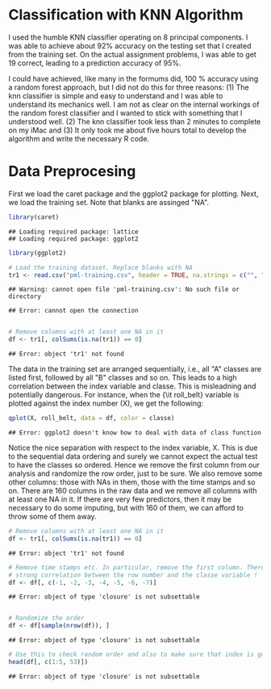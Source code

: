 Classification with KNN Algorithm
========================================================
I used the humble KNN classifier operating on 8 principal components. I was able to achieve about 92% accuracy on the testing set that I created from the training set. On the actual assignment problems, I was able to get 19 correct, leading to a prediction accuracy of 95%. 

I could have achieved, like many in the formums did, 100 % accuracy using a random forest approach, but I did not do this for three reasons: (1) The knn classifier is simple and easy to understand and I was able to understand its mechanics well. I am not as clear on the internal workings of the random forest classifier and I wanted to stick with something that I understood well. (2) The knn classifier took less than 2 minutes to complete on my iMac and (3) It only took me about five hours total to develop the algorithm and write the necessary R code. 

Data Preprocesing
=====================
First we load the caret package and the ggplot2 package for plotting. Next, we load the training set. Note that blanks are assinged "NA". 

```r
library(caret)
```

```
## Loading required package: lattice
## Loading required package: ggplot2
```

```r
library(ggplot2)

# Load the training dataset. Replace blanks with NA
tr1 <- read.csv("pml-training.csv", header = TRUE, na.strings = c("", "NA"))
```

```
## Warning: cannot open file 'pml-training.csv': No such file or directory
```

```
## Error: cannot open the connection
```

```r

# Remove columns with at least one NA in it
df <- tr1[, colSums(is.na(tr1)) == 0]
```

```
## Error: object 'tr1' not found
```


The data in the training set are arranged sequentially, i.e., all "A" classes are listed first, followed by all "B" classes and so on. This leads to a high correlation between the index variable and classe. This is misleadning and potentially dangerous. For instance, when the {\it roll_belt} variable is plotted against the index number (X), we get the following: 


```r
qplot(X, roll_belt, data = df, color = classe)
```

```
## Error: ggplot2 doesn't know how to deal with data of class function
```


Notice the nice separation with respect to the index variable, X. This is due to the sequential data ordering and surely we cannot expect the actual test to have the classes so ordered. Hence we remove the first column from our analysis and randomize the row order, just to be sure. We also remove some other columns: those with NAs in them, those with the time stamps and so on. There are 160 columns in the raw data and we remove all columns with at least one NA in it. If there are very few predictors, then it may be necessary to do some imputing, but with 160 of them, we can afford to throw some of them away.


```r
# Remove columns with at least one NA in it
df <- tr1[, colSums(is.na(tr1)) == 0]
```

```
## Error: object 'tr1' not found
```

```r
# Remove time stamps etc. In particular, remove the first column. There is a
# strong correlation between the row number and the classe variable !
df <- df[, c(-1, -2, -3, -4, -5, -6, -7)]
```

```
## Error: object of type 'closure' is not subsettable
```

```r

# Randomize the order
df <- df[sample(nrow(df)), ]
```

```
## Error: object of type 'closure' is not subsettable
```

```r
# Use this to check random order and also to make sure that index is gone:
head(df[, c(1:5, 53)])
```

```
## Error: object of type 'closure' is not subsettable
```


